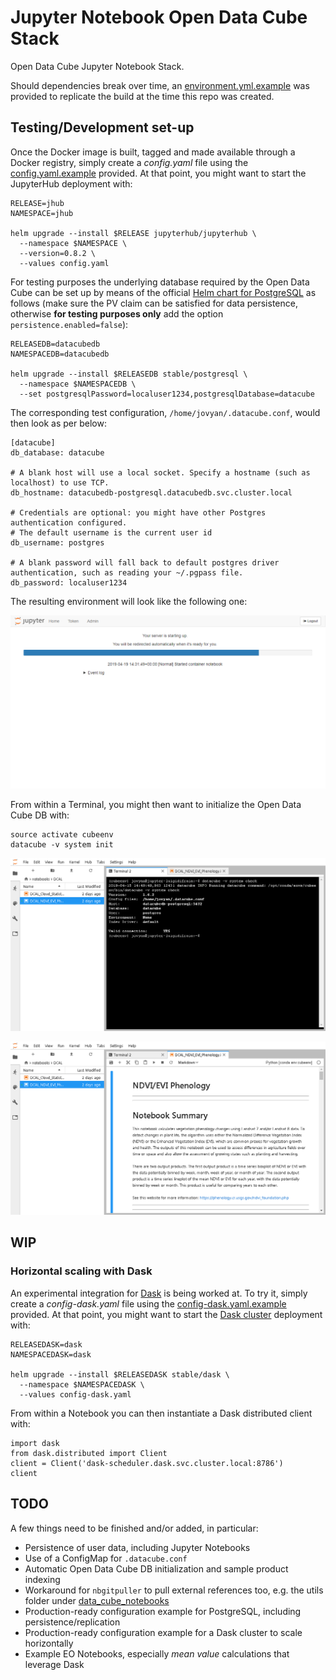 # Jupyter Notebook Open Data Cube Stack

Open Data Cube Jupyter Notebook Stack.

Should dependencies break over time, an [environment.yml.example](environment.yml.example) was provided to replicate the build at the time this repo was created.

## Testing/Development set-up
Once the Docker image is built, tagged and made available through a Docker registry, simply create a *config.yaml* file using the [config.yaml.example](config.yaml.example) provided. At that point, you might want to start the JupyterHub deployment with:

```
RELEASE=jhub
NAMESPACE=jhub

helm upgrade --install $RELEASE jupyterhub/jupyterhub \
  --namespace $NAMESPACE \
  --version=0.8.2 \
  --values config.yaml
```

For testing purposes the underlying database required by the Open Data Cube can be set up by means of the official [Helm chart for PostgreSQL](https://github.com/helm/charts/tree/master/stable/postgresql) as follows (make sure the PV claim can be satisfied for data persistence, otherwise **for testing purposes only** add the option `persistence.enabled=false`):

```
RELEASEDB=datacubedb
NAMESPACEDB=datacubedb

helm upgrade --install $RELEASEDB stable/postgresql \
  --namespace $NAMESPACEDB \
  --set postgresqlPassword=localuser1234,postgresqlDatabase=datacube
```

The corresponding test configuration, `/home/jovyan/.datacube.conf`, would then look as per below:

```
[datacube]
db_database: datacube

# A blank host will use a local socket. Specify a hostname (such as localhost) to use TCP.
db_hostname: datacubedb-postgresql.datacubedb.svc.cluster.local

# Credentials are optional: you might have other Postgres authentication configured.
# The default username is the current user id
db_username: postgres

# A blank password will fall back to default postgres driver authentication, such as reading your ~/.pgpass file.
db_password: localuser1234
```

The resulting environment will look like the following one:

![Example Server Starting](JupyterHub_Server_Starting.png)

From within a Terminal, you might then want to initialize the Open Data Cube DB with:

```
source activate cubeenv
datacube -v system init
```

![Example Terminal](JupyterHub_Terminal.png)

![Example Notebook](JupyterHub_Notebook.png)

## WIP
### Horizontal scaling with Dask
An experimental integration for [Dask](https://dask.org/) is being worked at. To try it, simply create a *config-dask.yaml* file using the [config-dask.yaml.example](config-dask.yaml.example) provided. At that point, you might want to start the [Dask cluster](https://github.com/helm/charts/tree/master/stable/dask) deployment with:

```
RELEASEDASK=dask
NAMESPACEDASK=dask

helm upgrade --install $RELEASEDASK stable/dask \
  --namespace $NAMESPACEDASK \
  --values config-dask.yaml
```

From within a Notebook you can then instantiate a Dask distributed client with:

```
import dask
from dask.distributed import Client
client = Client('dask-scheduler.dask.svc.cluster.local:8786')
client
```

## TODO
A few things need to be finished and/or added, in particular:
- Persistence of user data, including Jupyter Notebooks
- Use of a ConfigMap for `.datacube.conf`
- Automatic Open Data Cube DB initialization and sample product indexing
- Workaround for `nbgitpuller` to pull external references too, e.g. the utils folder under [data_cube_notebooks](https://github.com/ceos-seo/data_cube_notebooks)
- Production-ready configuration example for PostgreSQL, including persistence/replication
- Production-ready configuration example for a Dask cluster to scale horizontally
- Example EO Notebooks, especially *mean value* calculations that leverage Dask
